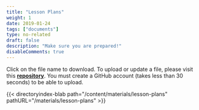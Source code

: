 ```yaml
---
title: "Lesson Plans"
weight: 1
date: 2019-01-24
tags: ["documents"]
type: no-related
draft: false
description: "Make sure you are prepared!"
disableComments: true
---
```


Click on the file name to download. To upload or update a file, please visit this [**repository**](https://github.com/blabuva/Website_BAW/tree/master/content/materials/lesson-plans). You must create a GitHub account (takes less than 30 seconds) to be able to upload.

{{< directoryindex-blab path="/content/materials/lesson-plans" pathURL="/materials/lesson-plans" >}}